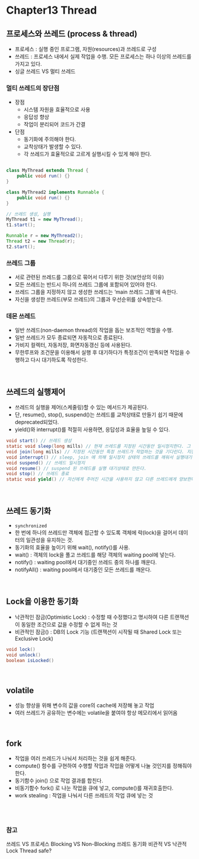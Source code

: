 # Chapter13 Thread

## 프로세스와 쓰레드 (process & thread)
- 프로세스 : 실행 중인 프로그램, 자원(resources)과 쓰레드로 구성
- 쓰레드 : 프로세스 내에서 실제 작업을 수행. 모든 프로세스는 하나 이상의 쓰레드를 가지고 있다.
- 싱글 쓰레드 VS 멀티 쓰레드


### 멀티 쓰레드의 장단점 
- 장점
  - 시스템 자원을 효율적으로 사용
  - 응답성 향상
  - 작업이 분리되어 코드가 간결
- 단점
  - 동기화에 주의해야 한다.
  - 교착상태가 발생할 수 있다.
  - 각 쓰레드가 효율적으로 고르게 실행시킬 수 있게 해야 한다.


```java

class MyThread extends Thread {
    public void run() {}
}

class MyThread2 implements Runnable {
    public void run() {}
}

// 쓰레드 생성, 실행
MyThread t1 = new MyThread();
t1.start();

Runnable r = new MyThread2();
Thread t2 = new Thread(r);
t2.start();
```


### 쓰레드 그룹
- 서로 관련된 쓰레드를 그룹으로 묶어서 다루기 위한 것(보안상의 이유)
- 모든 쓰레드는 반드시 하나의 쓰레드 그룹에 포함되어 있어야 한다.
- 쓰레드 그룹을 지정하지 않고 생성한 쓰레드는 ‘main 쓰레드 그룹’에 속한다.
- 자신을 생성한 쓰레드(부모 쓰레드)의 그룹과 우선순위를 상속받는다.


### 데몬 쓰레드
- 일반 쓰레드(non-daemon thread)의 작업을 돕는 보조적인 역할을 수행.
- 일반 쓰레드가 모두 종료되면 자동적으로 종료된다.
- 가비지 컬렉터, 자동저장, 화면자동갱신 등에 사용된다.
- 무한루프와 조건문을 이용해서 실행 후 대기하다가 특정조건이 만족되면 작업을 수행하고 다시 대기하도록 작성한다.


<br>

## 쓰레드의 실행제어
- 쓰레드의 실행을 제어(스케줄링)할 수 있는 메서드가 제공된다.
- 단, resume(), stop(), suspend()는 쓰레드를 교착상태로 만들기 쉽기 때문에 deprecated되었다.
- yield()와 interrupt()를 적절히 사용하면, 응답성과 효율을 높일 수 있다.

```java
void start() // 쓰레드 생성 
static void sleep(long mills) // 현재 쓰레드를 지정된 시간동안 일시정지한다. 그 후, 실행 대기
void join(long mills) // 지정된 시간동안 특정 쓰레드가 작업하는 것을 기다린다. 지정된 시간이 지나면 join을 호출한 쓰레드로 돌아와 수행한다.
void interrupt() // sleep, join 에 의해 일시정지 상태의 쓰레드를 깨워서 실행대기상태로 만든다. 이때, InterruptException이 발생한다.
void suspend() // 쓰레드 일시정지
void resume() // suspend 된 쓰레드를 실행 대기상태로 만든다.
void stop() // 쓰레드 종료
static void yield() // 자신에게 주어진 시간을 사용하지 않고 다른 쓰레드에게 양보한다. 그 후, 실행 대기
```
<br>

## 쓰레드 동기화
- `synchronized`
- 한 번에 하나의 쓰레드만 객체에 접근할 수 있도록 객체에 락(lock)을 걸어서 데이터의 일관성을 유지하는 것.
- 동기화의 효율을 높이기 위해 wait(), notify()를 사용.
- wait() : 객체의 lock을 풀고 쓰레드를 해당 객체의 waiting pool에 넣는다.
- notify() : waiting pool에서 대기중인 쓰레드 중의 하나를 깨운다.
- notifyAll() : waiting pool에서 대기중인 모든 쓰레드를 깨운다.

<br>

## Lock을 이용한 동기화
- 낙관적인 잠금(Optimistic Lock) : 수정할 때 수정했다고 명시하여 다른 트랜잭션이 동일한 조건으로 값을 수정할 수 없게 하는 것
- 비관적인 잠금() : DB의 Lock 기능 (트랜잭션이 시작될 때 Shared Lock 또는 Exclusive Lock)
```java
void lock()
void unlock()
boolean isLocked()
```

<br>

## volatile
- 성능 향상을 위해 변수의 값을 core의 cache에 저장해 놓고 작업
- 여러 쓰레드가 공유하는 변수에는 volatile을 붙여야 항상 메모리에서 읽어옴

<br>

## fork
- 작업을 여러 쓰레드가 나눠서 처리하는 것을 쉽게 해준다.
- compute() 함수를 구현하여 수행할 작업과 작업을 어떻게 나눌 것인지를 정해줘야 한다.
- 동기함수 join() 으로 작업 결과를 합친다.
- 비동기함수 fork() 로 나눈 작업을 큐에 넣고, compute()를 재귀호출한다.
- work stealing : 작업을 나눠서 다른 쓰레드의 작업 큐에 넣는 것


<br><br>

### 참고
쓰레드 VS 프로세스
Blocking VS Non-Blocking
쓰레드 동기화
비관적 VS 낙관적 Lock
Thread safe?